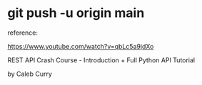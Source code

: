 # git push -u origin main

reference:

 https://www.youtube.com/watch?v=qbLc5a9jdXo
 
 REST API Crash Course - Introduction + Full Python API Tutorial
 
 by Caleb Curry
